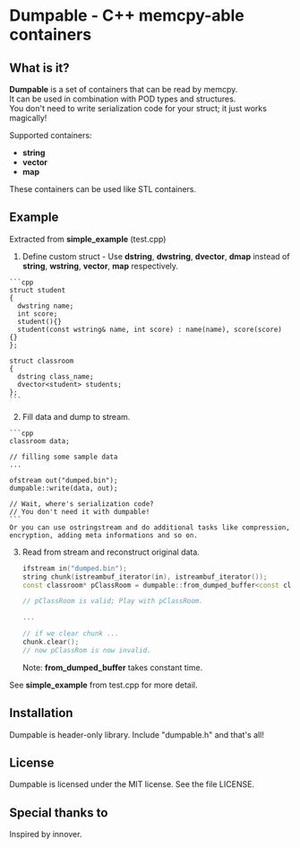 Dumpable - C++ memcpy-able containers
========

What is it?
-----------
**Dumpable** is a set of containers that can be read by memcpy.  
It can be used in combination with POD types and structures.  
You don't need to write serialization code for your struct; it just works magically!

Supported containers:

  - **string**
  - **vector**
  - **map**

These containers can be used like STL containers.

Example
-------

Extracted from **simple\_example** (test.cpp)

  1. Define custom struct
    - Use **dstring**, **dwstring**, **dvector**, **dmap** instead of **string**, **wstring**, **vector**, **map** respectively.
    
    ```cpp
    struct student
    {
      dwstring name;
      int score;
      student(){}
      student(const wstring& name, int score) : name(name), score(score) {}
    };

    struct classroom
    {
      dstring class_name;
      dvector<student> students;
    };
    ```
  2. Fill data and dump to stream.

    ```cpp
    classroom data;
    
    // filling some sample data
    ...
    
    ofstream out("dumped.bin");
    dumpable::write(data, out);
    
    // Wait, where's serialization code?
    // You don't need it with dumpable!
    ```
    Or you can use ostringstream and do additional tasks like compression, encryption, adding meta informations and so on.

  3. Read from stream and reconstruct original data.
  
      ```cpp
      ifstream in("dumped.bin");
      string chunk(istreambuf_iterator(in), istreambuf_iterator());
      const classroom* pClassRoom = dumpable::from_dumped_buffer<const classroom>(chunk.data());

      // pClassRoom is valid; Play with pClassRoom.
      
      ...
      
      // if we clear chunk ...
      chunk.clear();
      // now pClassRom is now invalid.
      ```
      Note: **from\_dumped\_buffer** takes constant time.
      
See **simple\_example** from test.cpp for more detail.

Installation
------------

Dumpable is header-only library. Include "dumpable.h" and that's all!

License
-------

Dumpable is licensed under the MIT license.
See the file LICENSE.

Special thanks to
-----------------

Inspired by innover.

